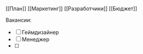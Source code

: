 [[План]]
[[Маркетинг]]
[[Разработчики]]
[[Бюджет]]

Вакансии:
- [ ] Геймдизайнер
- [ ] Менеджер
- [ ] 